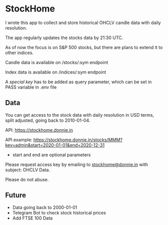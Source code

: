 # StockHome
I wrote this app to collect and store historical OHCLV candle data with daily resolution.

The app regularly updates the stocks data by 21:30 UTC.

As of now the focus is on S&P 500 stocks, but there are plans to extend it to other indices.

Candle data is available on /stocks/:sym endpoint

Index data is available on /indices/:sym endpoint

A *special key* has to be added as query parameter, which can be set in PASS variable in .env file

## Data
You can get access to the stock data with daily resolution in USD terms, split adjusted, going back to 2010-01-04.

API: https://stockhome.donnie.in

API example: https://stockhome.donnie.in/stocks/MMM?key=admin&start=2020-01-01&end=2020-12-31
- start and end are optional parameters

Please request access key by emailing to stockhome@donnie.in with subject: OHCLV Data.

Please do not abuse.

## Future
- Data going back to 2000-01-01
- Telegram Bot to check stock historical prices
- Add FTSE 100 Data
